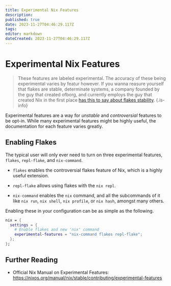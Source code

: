 ```yaml
---
title: Experimental Nix Features
description: 
published: true
date: 2023-11-27T04:46:29.117Z
tags: 
editor: markdown
dateCreated: 2023-11-27T04:46:29.117Z
---
```


# Experimental Nix Features

> These features are labeled experimental. The accuracy of these being experimental varies by featur however. If you wanna reasure yourself that flakes are stable, determinate systems, a company founded by the guy that created ofborg, and currently employs the guy that created Nix in the first place [has this to say about flakes stability](https://determinate.systems/posts/experimental-does-not-mean-unstable).
{.is-info}

Experimental features are a way for *unstable* and *controversial* features to be opt-in. While many experimental features might be highly useful, the documentation for each feature varies greatly.

## Enabling Flakes

The typical user will only ever need to turn on three experimental features, `flakes`, `repl-flake`, and `nix-command`. 

- `flakes` enables the controversial flakes feature of Nix, which is a highly useful extension. 

- `repl-flake` allows using flakes with the `nix repl`. 

- `nix-command` enables the `nix` command, and all the subcommands of it like `nix run`, `nix shell`, `nix profile`, or `nix hash`, amongst many others.

Enabling these in your configuration can be as simple as the following.

```nix
nix = {
  settings = {
    # Enable flakes and new 'nix' command
    experimental-features = "nix-command flakes repl-flake";
  };
};
```

## Further Reading
- Official Nix Manual on Experimental Features: https://nixos.org/manual/nix/stable/contributing/experimental-features